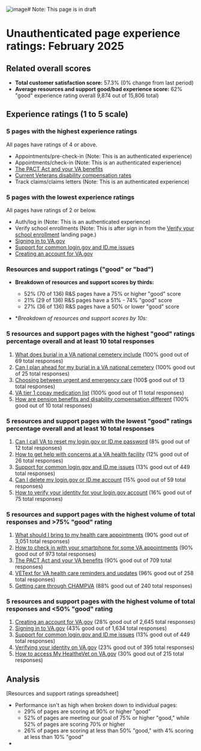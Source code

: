 ![image](https://github.com/user-attachments/assets/10aee5ef-dcc1-4c8b-b52b-16ed293c13f6)# Note: This page is in draft
# Unauthenticated page experience ratings: February 2025
## Related overall scores
- **Total customer satisfaction score:** 57.3% (0% change from last period)
- **Average resources and support good/bad experience score:** 62% "good" experience rating overall 9,874 out of 15,806 total)

## Experience ratings (1 to 5 scale)

### 5 pages with the highest experience ratings 
All pages have ratings of 4 or above.
- Appointments/pre-check-in (Note: This is an authenticated experience)
- Appointments/check-in (Note: This is an authenticated experience)
- [The PACT Act and your VA benefits](https://www.va.gov/resources/the-pact-act-and-your-va-benefits/)
- [Current Veterans disability compensation rates](https://www.va.gov/disability/compensation-rates/veteran-rates/)
- Track claims/claims letters (Note: This is an authenticated experience)
      
### 5 pages with the lowest experience ratings
All pages have ratings of 2 or below.
- Auth/log in (Note: This is an authenticated experience)
- Verify school enrollments (Note: This is after sign in from the [Verify your school enrollment](https://www.va.gov/education/verify-school-enrollment/) landing page.)
- [Signing in to VA.gov](https://www.va.gov/resources/signing-in-to-vagov/)
- [Support for common login.gov and ID.me issues](https://www.va.gov/resources/support-for-common-logingov-and-idme-issues/)
- [Creating an account for VA.gov](https://www.va.gov/resources/creating-an-account-for-vagov/)
  
### Resources and support ratings ("good" or "bad")

- **Breakdown of resources and support scores by thirds:**
  - 52% (70 of 136) R&S pages have a 75% or higher "good" score
  - 21% (29 of 136) R&S pages have a 51% - 74% "good" score
  - 27% (36 of 136) R&S pages have a 50% or lower "good" score
    
- **Breakdown of resources and support scores by 10s:*

### 5 resources and support pages with the highest "good" ratings percentage overall and at least 10 total responses

1. [What does burial in a VA national cemetery include](https://www.va.gov/resources/what-does-burial-in-a-va-national-cemetery-include/) (100% good out of 69 total responses)
2. [Can I plan ahead for my burial in a VA national cemetery](https://www.va.gov/resources/can-i-plan-ahead-for-my-burial-in-a-va-national-cemetery/) (100% good out of 25 total responses)
3. [Choosing between urgent and emergency care](https://www.va.gov/resources/choosing-between-urgent-and-emergency-care/) (100$ good out of 13 total responses)
4. [VA tier 1 copay medication list](https://www.va.gov/resources/va-tier-1-copay-medication-list/) (100% good out of 11 total responses)
5. [How are pension benefits and disability compensation different](https://www.va.gov/resources/how-are-pension-benefits-and-disability-compensation-different/) (100% good out of 10 total responses)
   
### 5 resources and support pages with the lowest "good" ratings percentage overall and at least 10 total responses

1. [Can I call VA to reset my login.gov or ID.me password](https://www.va.gov/resources/can-i-call-va-to-reset-my-logingov-or-idme-password/) (8% good out of 12 total responses)
2. [How to get help with concerns at a VA health facility](https://www.va.gov/resources/how-to-get-help-with-concerns-at-a-va-health-facility/) (12% good out of 26 total responses)
3. [Support for common login.gov and ID.me issues](https://www.va.gov/resources/support-for-common-logingov-and-idme-issues/) (13% good out of 449 total responses)
4. [Can I delete my login.gov or ID.me account](https://www.va.gov/resources/can-i-delete-my-logingov-or-idme-account/) (15% good out of 59 total responses)
5. [How to verify your identity for your login.gov account](https://www.va.gov/resources/how-to-verify-your-identity-for-your-logingov-account/) (16% good out of 75 total responses)
        
### 5 resources and support pages with the highest volume of total responses and >75% "good" rating

1. [What should I bring to my health care appointments](https://www.va.gov/resources/what-should-i-bring-to-my-health-care-appointments/) (90% good out of 3,051 total responses)
2. [How to check in with your smartphone for some VA appointments](https://www.va.gov/resources/how-to-check-in-with-your-smartphone-for-some-va-appointments/) (90% good out of 973 total responses)
3. [The PACT Act and your VA benefits](https://www.va.gov/resources/the-pact-act-and-your-va-benefits/) (90% good out of 709 total responses)
4. [VEText for VA health care reminders and updates](https://www.va.gov/resources/vetext-for-va-health-care-reminders-and-updates/) (96% good out of 258 total responses)
5. [Getting care through CHAMPVA](https://www.va.gov/resources/getting-care-through-champva/) (88% good out of 240 total responses)
      
### 5 resources and support pages with the highest volume of total responses and <50% "good" rating

1. [Creating an account for VA.gov](https://www.va.gov/resources/creating-an-account-for-vagov/) (28% good out of 2,645 total responses)
2. [Signing in to VA.gov](https://www.va.gov/resources/signing-in-to-vagov/) (43% good out of 1,634 total responses)
3. [Support for common login.gov and ID.me issues](https://www.va.gov/resources/support-for-common-logingov-and-idme-issues/) (13% good out of 449 total responses)
4. [Verifying your identity on VA.gov](https://www.va.gov/resources/verifying-your-identity-on-vagov/) (23% good out of 395 total responses)
5. [How to access My HealtheVet on VA.gov](https://www.va.gov/resources/how-to-access-my-healthevet-on-vagov/) (30% good out of 215 total responses)
   
## Analysis
[Resources and support ratings spreadsheet]
- Performance isn't as high when broken down to individual pages:
  - 29% of pages are scoring at 90% or higher "good"
  - 52% of pages are meeting our goal of 75% or higher "good," while 52% of pages are scoring 70% or higher
  - 26% of pages are scoring at less than 50% "good," with 4% scoring at less than 10% "good" 
- 
